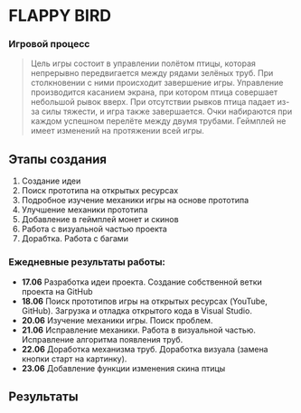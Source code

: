 # FLAPPY BIRD #

### Игровой процесс
  > Цель игры состоит в управлении полётом птицы, которая непрерывно передвигается между рядами зелёных труб. При столкновении с ними происходит завершение игры. Управление производится касанием экрана, при котором птица совершает небольшой рывок вверх. При отсутствии рывков птица падает из-за силы тяжести, и игра также завершается. Очки набираются при каждом успешном перелёте между двумя трубами. Геймплей не имеет изменений на протяжении всей игры.

## Этапы создания

1. Создание идеи
2. Поиск прототипа на открытых ресурсах
3. Подробное изучение механики игры на основе прототипа
4. Улучшение механики прототипа
5. Добавление в геймплей монет и скинов
6. Работа с визуальной частью проекта 
7. Дорабтка. Работа с багами

### Ежедневные результаты работы:

- **17.06** Разработка идеи проекта. Создание собственной ветки проекта на GitHub
- **18.06** Поиск прототипов игры на открытых ресурсах (YouTube, GitHub). Загрузка и отладка открытого кода в Visual Studio. 
- **20.06** Изучение механики игры. Поиск проблем.
- **21.06** Исправление механики. Работа в визуальной частью. Исправление алгоритма появления труб.
- **22.06** Доработка механизма труб. Доработка визуала (замена кнопки старт на картинку).
- **23.06** Добавление функции изменения скина птицы

## Результаты

